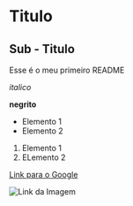 # Titulo

## Sub - Titulo

Esse é o meu primeiro README

*italico*

**negrito**

- Elemento 1
- Elemento 2

1) Elemento 1
2) ELemento 2

[Link para o Google](https://www.google.com)

![Link da Imagem](https://th.bing.com/th/id/OIP.FnrXWnjtaNLdvB64TpgaDgHaE1?rs=1&pid=ImgDetMain)
